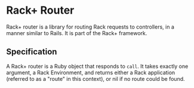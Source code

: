 Rack+ Router
============

Rack+ router is a library for routing Rack requests to controllers, in a manner
similar to Rails. It is part of the Rack+ framework.


Specification
-------------
A Rack+ router is a Ruby object that responds to `call`. It takes exactly one
argument, a Rack Environment, and returns either a Rack application (referred
to as a "route" in this context), or nil if no route could be found.
